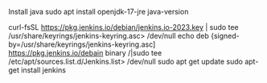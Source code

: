 Install java
sudo apt install openjdk-17-jre java-version



curl-fsSL https://pkg.jenkins.io/debian/jenkins.io-2023.key | sudo tee \
/usr/share/keyrings/jenkins-keyring.asc> /dev/null
echo deb {signed-by=/usr/share/keyrings/jenkins-keyring.asc]\
https://pkg.jenkins.io/debain binary /|sudo tee \
/etc/apt/sources.list.d/Jenkins.list> /dev/null
sudo apt get update
sudo apt-get install jenkins
